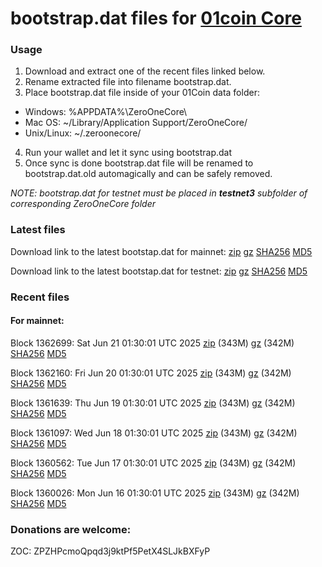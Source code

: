 # bootstrap.dat files for [01coin Core](https://01coin.io)

### Usage

1. Download and extract one of the recent files linked below.
2. Rename extracted file into filename bootstrap.dat.
3. Place bootstrap.dat file inside of your 01Coin data folder:
 - Windows: %APPDATA%\ZeroOneCore\
 - Mac OS: ~/Library/Application Support/ZeroOneCore/
 - Unix/Linux: ~/.zeroonecore/
4. Run your wallet and let it sync using bootstrap.dat
5. Once sync is done bootstrap.dat file will be renamed to bootstrap.dat.old automagically and can be safely removed.

_NOTE: bootstrap.dat for testnet must be placed in **testnet3** subfolder of corresponding ZeroOneCore folder_

### Latest files
Download link to the latest bootstap.dat for mainnet: [zip](https://files.01coin.io/mainnet/bootstrap.dat.zip) [gz](https://files.01coin.io/mainnet/bootstrap.dat.tar.gz) [SHA256](https://files.01coin.io/mainnet/sha256.txt) [MD5](https://files.01coin.io/mainnet/md5.txt)

Download link to the latest bootstap.dat for testnet: [zip](https://files.01coin.io/testnet/bootstrap.dat.zip) [gz](https://files.01coin.io/testnet/bootstrap.dat.tar.gz) [SHA256](https://files.01coin.io/testnet/sha256.txt) [MD5](https://files.01coin.io/testnet/md5.txt)

### Recent files

#### For mainnet:

Block 1362699: Sat Jun 21 01:30:01 UTC 2025 [zip](https://files.01coin.io/mainnet/2025-06-21/bootstrap.dat.zip) (343M) [gz](https://files.01coin.io/mainnet/2025-06-21/bootstrap.dat.tar.gz) (342M) [SHA256](https://files.01coin.io/mainnet/2025-06-21/sha256.txt) [MD5](https://files.01coin.io/mainnet/2025-06-21/md5.txt)

Block 1362160: Fri Jun 20 01:30:01 UTC 2025 [zip](https://files.01coin.io/mainnet/2025-06-20/bootstrap.dat.zip) (343M) [gz](https://files.01coin.io/mainnet/2025-06-20/bootstrap.dat.tar.gz) (342M) [SHA256](https://files.01coin.io/mainnet/2025-06-20/sha256.txt) [MD5](https://files.01coin.io/mainnet/2025-06-20/md5.txt)

Block 1361639: Thu Jun 19 01:30:01 UTC 2025 [zip](https://files.01coin.io/mainnet/2025-06-19/bootstrap.dat.zip) (343M) [gz](https://files.01coin.io/mainnet/2025-06-19/bootstrap.dat.tar.gz) (342M) [SHA256](https://files.01coin.io/mainnet/2025-06-19/sha256.txt) [MD5](https://files.01coin.io/mainnet/2025-06-19/md5.txt)

Block 1361097: Wed Jun 18 01:30:01 UTC 2025 [zip](https://files.01coin.io/mainnet/2025-06-18/bootstrap.dat.zip) (343M) [gz](https://files.01coin.io/mainnet/2025-06-18/bootstrap.dat.tar.gz) (342M) [SHA256](https://files.01coin.io/mainnet/2025-06-18/sha256.txt) [MD5](https://files.01coin.io/mainnet/2025-06-18/md5.txt)

Block 1360562: Tue Jun 17 01:30:01 UTC 2025 [zip](https://files.01coin.io/mainnet/2025-06-17/bootstrap.dat.zip) (343M) [gz](https://files.01coin.io/mainnet/2025-06-17/bootstrap.dat.tar.gz) (342M) [SHA256](https://files.01coin.io/mainnet/2025-06-17/sha256.txt) [MD5](https://files.01coin.io/mainnet/2025-06-17/md5.txt)

Block 1360026: Mon Jun 16 01:30:01 UTC 2025 [zip](https://files.01coin.io/mainnet/2025-06-16/bootstrap.dat.zip) (343M) [gz](https://files.01coin.io/mainnet/2025-06-16/bootstrap.dat.tar.gz) (342M) [SHA256](https://files.01coin.io/mainnet/2025-06-16/sha256.txt) [MD5](https://files.01coin.io/mainnet/2025-06-16/md5.txt)


### Donations are welcome:

ZOC: ZPZHPcmoQpqd3j9ktPf5PetX4SLJkBXFyP
